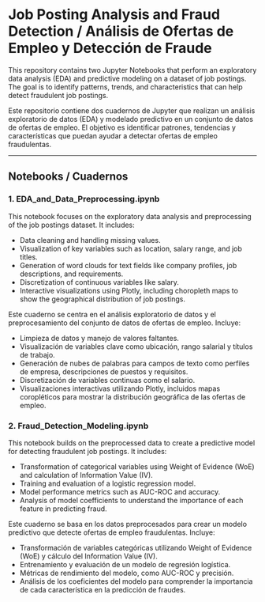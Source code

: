 # Job Posting Analysis and Fraud Detection / Análisis de Ofertas de Empleo y Detección de Fraude

This repository contains two Jupyter Notebooks that perform an exploratory data analysis (EDA) and predictive modeling on a dataset of job postings. The goal is to identify patterns, trends, and characteristics that can help detect fraudulent job postings.

Este repositorio contiene dos cuadernos de Jupyter que realizan un análisis exploratorio de datos (EDA) y modelado predictivo en un conjunto de datos de ofertas de empleo. El objetivo es identificar patrones, tendencias y características que puedan ayudar a detectar ofertas de empleo fraudulentas.

---

## Notebooks / Cuadernos

### 1. **EDA_and_Data_Preprocessing.ipynb**

This notebook focuses on the exploratory data analysis and preprocessing of the job postings dataset. It includes:

- Data cleaning and handling missing values.
- Visualization of key variables such as location, salary range, and job titles.
- Generation of word clouds for text fields like company profiles, job descriptions, and requirements.
- Discretization of continuous variables like salary.
- Interactive visualizations using Plotly, including choropleth maps to show the geographical distribution of job postings.

Este cuaderno se centra en el análisis exploratorio de datos y el preprocesamiento del conjunto de datos de ofertas de empleo. Incluye:

- Limpieza de datos y manejo de valores faltantes.
- Visualización de variables clave como ubicación, rango salarial y títulos de trabajo.
- Generación de nubes de palabras para campos de texto como perfiles de empresa, descripciones de puestos y requisitos.
- Discretización de variables continuas como el salario.
- Visualizaciones interactivas utilizando Plotly, incluidos mapas coropléticos para mostrar la distribución geográfica de las ofertas de empleo.

### 2. **Fraud_Detection_Modeling.ipynb**

This notebook builds on the preprocessed data to create a predictive model for detecting fraudulent job postings. It includes:

- Transformation of categorical variables using Weight of Evidence (WoE) and calculation of Information Value (IV).
- Training and evaluation of a logistic regression model.
- Model performance metrics such as AUC-ROC and accuracy.
- Analysis of model coefficients to understand the importance of each feature in predicting fraud.

Este cuaderno se basa en los datos preprocesados para crear un modelo predictivo que detecte ofertas de empleo fraudulentas. Incluye:

- Transformación de variables categóricas utilizando Weight of Evidence (WoE) y cálculo del Information Value (IV).
- Entrenamiento y evaluación de un modelo de regresión logística.
- Métricas de rendimiento del modelo, como AUC-ROC y precisión.
- Análisis de los coeficientes del modelo para comprender la importancia de cada característica en la predicción de fraudes.



